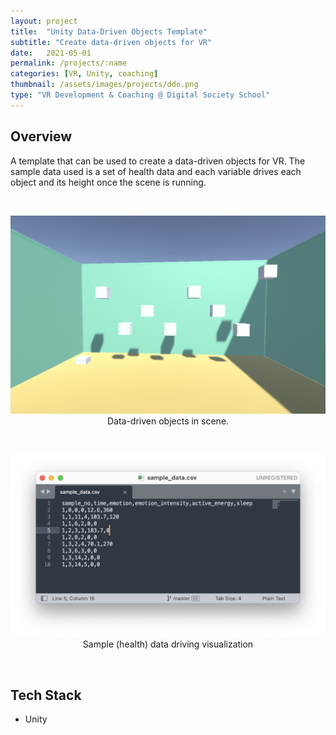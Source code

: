 ```yaml
---
layout: project
title:  "Unity Data-Driven Objects Template"
subtitle: "Create data-driven objects for VR"
date:   2021-05-01
permalink: /projects/:name
categories: [VR, Unity, coaching]
thumbnail: /assets/images/projects/ddo.png
type: "VR Development & Coaching @ Digital Society School"
---
```


## Overview

A template that can be used to create a data-driven objects for VR. The sample data used is a set of health data and each variable drives each object and its height once the scene is running.

<br/>
<p align="center">
<img src="/assets/images/projects/ddo.png" alt="Screenshot of scene" title="Screenshot of scene" width="800px" />
<br/>
Data-driven objects in scene.
</p>

<br/>
<p align="center">
<img src="/assets/images/projects/ddo-sample-data.png" alt="Screenshot of Empower site" title="Screenshot of empower" width="800px" />
<br/>
Sample (health) data driving visualization
</p>

<!-- <br/>
<p align="center">
<img src="/assets/images/projects/empower-map.png" alt="Screenshot of Empower site" title="Screenshot of empower" width="800px" />
<br/>
Screenshot of map page
</p> -->

<br/>

## Tech Stack
 - Unity

<!-- <a href="https://github.com/kwansupp/room-bot" target="_blank">[Repo]</a> -->